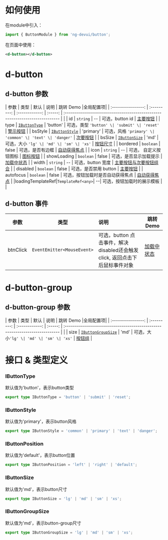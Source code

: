 # 如何使用

在module中引入：

```ts
import { ButtonModule } from 'ng-devui/button';
```

在页面中使用：

```xml
<d-button></d-button>
```
# d-button
## d-button 参数

|    参数     |      类型      |  默认   | 说明                                                                           | 跳转 Demo                                            |全局配置项| 
| :----------------: | :---------: | :------------:  | :-----: | :---------------------------------------------------------------------------  |                                                     |
|     id      |            `string`             |   --    | 可选，button id     |   [主要按钮](demo#button-primary)                                             |
|    type     | [`IButtonType`](#ibuttontype)   | 'button'  | 可选，类型 `'button' \| 'submit' \| 'reset' ` |  [警示按钮](demo#button-danger)                                             |
|   bsStyle   | [`IButtonStyle`](#ibuttonstyle)  | 'primary' | 可选，风格 `'primary' \| 'common' \| 'text' \| 'danger'`      | [次要按钮](demo#button-common)   |
|   bsSize    |  [`IButtonSize`](#ibuttonsize)   |  'md'   | 可选，大小 `'lg' \| 'md' \| 'sm' \| 'xs'`          | [按钮尺寸](demo#button-size)      |
|  bordered   |   `boolean`     |  false  | 可选，是否有边框          |      [自动获得焦点](demo#button-auto-focus)             |
|    icon     |    `string`     |   --    | 可选， 自定义按钮图标                                                          | [图标按钮](demo#button-icon)      |
| showLoading |   `boolean`     |  false  | 可选，是否显示加载提示                                                         | [加载中状态](demo#button-loading) |
|    width    |    `string`     |   --    | 可选，button 宽度    |   [主要按钮与次要按钮组合](demo#button-primary-and-common)         |
|  disabled   |   `boolean`     |  false  | 可选，是否禁用 button                                                         | [主要按钮](demo#button-primary)   |
|  autofocus  |   `boolean`     |  false  | 可选，按钮加载时是否自动获得焦点                                                | [自动获得焦点](demo#button-auto-focus)  |
|loadingTemplateRef|`TemplateRef<any>`| --| 可选，按钮加载时的展示模板                                                      |     |

## d-button 事件

|   参数   |        类型         | 说明                                                                                    | 跳转 Demo                                      |
| :------: | :-----------------: | :-------------------------------------------------------------------------------------- | ---------------------------------------------- |
| btnClick | `EventEmitter<MouseEvent>` | 可选，button 点击事件，解决disabled还会触发 click, 返回点击下后鼠标事件对象 |  [加载中状态](demo#button-loading)  |

# d-button-group
## d-button-group 参数  

|    参数     |      类型      |  默认   | 说明                                                                           | 跳转 Demo                                            |全局配置项| 
| :----------------: | :---------: | :------------:  | :-----: | :---------------------------------------------------------------------------  |                                                     |
|     size      |    [`IButtonGroupSize`](#ibuttongroupsize)     |  'md'   | 可选，大小`'lg' \| 'md' \| 'sm' \| 'xs'` | [按钮组](demo#button-groups) |


# 接口 & 类型定义
### IButtonType

默认值为'button'，表示button类型

```ts
export type IButtonType = 'button' | 'submit' | 'reset';
```

### IButtonStyle

默认值为'primary'，表示button风格

```ts
export type IButtonStyle = 'common' | 'primary' | 'text' | 'danger';
```

### IButtonPosition

默认值为'default'，表示button位置

```ts
export type IButtonPosition = 'left' | 'right' | 'default';
```

### IButtonSize
默认值为'md'，表示button尺寸

```ts
export type IButtonSize = 'lg' | 'md' | 'sm' | 'xs';
```

### IButtonGroupSize
默认值为'md'，表示button-group尺寸

```ts
export type IButtonGroupSize = 'lg' | 'md' | 'sm' | 'xs';
```
